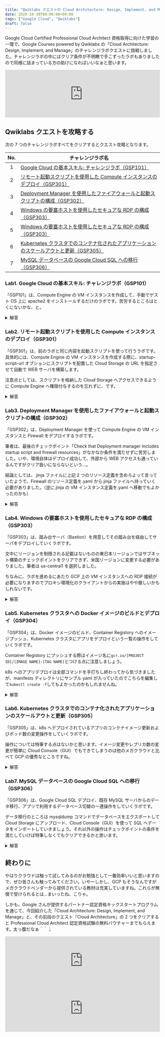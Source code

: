 ```yaml
---
title: "Qwiklabs クエストの Cloud Architecture: Design, Implement, and Manage を攻略する"
date: 2020-10-30T00:00:00+09:00
tags: ["Google Cloud", "Qwiklabs"]
draft: false
---
```


Google Cloud Certified Professional Cloud Architect 資格取得に向けた学習の一環で、Google Courses powered by Qwiklabs の「Cloud Architecture: Design, Implement, and Manage」のチャレンジラボクエストに挑戦しました。チャレンジラボの中にはクリア条件が不明瞭で手こずったラボもありましたので同様に詰まっている方の助けになればいいなぁと思います。

<iframe class="hatenablogcard" style="width:100%;height:155px;max-width:680px;" src="https://hatenablog-parts.com/embed?url=https://google.qwiklabs.com/quests/124?locale=ja" frameborder="0" scrolling="no"></iframe>

## Qwiklabs クエストを攻略する

次の 7 つのチャレンジラボすべてをクリアするとクエスト攻略となります。

|No.|チャレンジラボ名|
|:---:|---|
|1| [Google Cloud の基本スキル: チャレンジラボ（GSP101）](https://google.qwiklabs.com/focuses/1734?locale=ja&parent=catalog)
|2| [リモート起動スクリプトを使用した Compute インスタンスのデプロイ（GSP301）](https://google.qwiklabs.com/focuses/1735?locale=ja&parent=catalog)
|3| [Deployment Manager を使用したファイアウォールと起動スクリプトの構成（GSP302）](https://google.qwiklabs.com/focuses/1736?locale=ja&parent=catalog)
|4| [Windows の要塞ホストを使用したセキュアな RDP の構成（GSP303）](https://google.qwiklabs.com/focuses/1737?locale=ja&parent=catalog)
|5| [Windows の要塞ホストを使用したセキュアな RDP の構成（GSP303）](https://google.qwiklabs.com/focuses/1738?locale=ja&parent=catalog)
|6| [Kubernetes クラスタでのコンテナ化されたアプリケーションのスケールアウトと更新（GSP305）](https://google.qwiklabs.com/focuses/1739?locale=ja&parent=catalog)
|7| [MySQL データベースの Google Cloud SQL への移行（GSP306）](https://google.qwiklabs.com/focuses/1740?locale=ja&parent=catalog)

### Lab1. Google Cloud の基本スキル: チャレンジラボ（GSP101）

「GSP101」は、Compute Engine の VM インスタンスを作成して、手動でゲスト OS 上に apache2 をインストールするだけのラボです。苦労するところはとくにないかな、と。

<details><summary>解答</summary>

<iframe class="hatenablogcard" style="width:100%;height:155px;max-width:680px;" src="https://hatenablog-parts.com/embed?url=https://koejima.com/archives/2307/" frameborder="0" scrolling="no"></iframe>

</details>

### Lab2. リモート起動スクリプトを使用した Compute インスタンスのデプロイ（GSP301）

「GSP301」は、前のラボと同じ内容を起動スクリプトを使って行うラボです。具体的には、Compute Engine の VM インスタンスを作成する際に、startup-script-url オプションにスクリプトを配置した Cloud Storage の URL を指定させて自動で WEB サーバを構築します。

注意点としては、スクリプトを格納した Cloud Storage へアクセスできるように Compute Engine へ権限付与するのを忘れずに、です。

<details><summary>解答</summary>

<iframe class="hatenablogcard" style="width:100%;height:155px;max-width:680px;" src="https://hatenablog-parts.com/embed?url=https://koejima.com/archives/2285/" frameborder="0" scrolling="no"></iframe>

</details>

### Lab3. Deployment Manager を使用したファイアウォールと起動スクリプトの構成（GSP302）

「GSP302」は、Deployment Manager を使って Compute Engine の VM インスタンスと Firewall をデプロイするラボです。

筆者は、最後のチェックポイント「Check that Deployment manager includes startup script and firewall resources」がなかなか条件を満たせずに苦労しました。いや、環境自体はデプロイ成功して、外部から WEB アクセスも通っているんですがクリア扱いにならないという…。

結論としては、.jinja ファイルに上記 2 つのリソース定義を含めろよって言っていたようで、Firewall のリソース定義を.yaml から.jinja ファイルへ持っていく必要がありました。（逆に.jinja の VM インスタンス定義を.yaml へ移動でもよかったのかも）

<details><summary>解答</summary>

<iframe class="hatenablogcard" style="width:100%;height:155px;max-width:680px;" src="https://hatenablog-parts.com/embed?url=https://koejima.com/archives/2274/" frameborder="0" scrolling="no"></iframe>

</details>

### Lab4. Windows の要塞ホストを使用したセキュアな RDP の構成（GSP303）

「GSP303」は、踏み台サーバ（Bastion）を用意してその踏み台を経由してサーバをデプロイしていくラボです。

文中にリージョンを制限される記載はないものの東日本リージョンではサブネット構築のチェックポイントをクリアできず、米国リージョンに変更する必要がありました。筆者は us-central1 を選択しました。

ちなみに、ラボを進めるにあたり GCP 上の VM インスタンスへの RDP 接続が必要になりますのでプロキシ環境化のクライアントからの実施はやや厳しいかもしれないです。

<details><summary>解答</summary>

<iframe class="hatenablogcard" style="width:100%;height:155px;max-width:680px;" src="https://hatenablog-parts.com/embed?url=https://koejima.com/archives/2189/" frameborder="0" scrolling="no"></iframe>

</details>

### Lab5. Kubernetes クラスタへの Docker イメージのビルドとデプロイ（GSP304）

「GSP304」は、Docker イメージのビルド、Container Registory へのイメージプッシュ、Kubernetes クラスタにアプリをデプロイという一覧の操作をしていくラボです。

Container Registory にプッシュする際はイメージ名に`gcr.io/[PROJECT ID]/[IMAGE NAME]:[TAG NAME]`とつける点に注意しましょう。

k8s へのアプリデプロイは全部コマンドを手打ちし終わってから気づきましたが、manifests ディレクトリにサンプル yaml が入っていたのでこちらを編集して`kubectl create -f`してもよかったのかもしれませんね。

<details><summary>解答</summary>

<iframe class="hatenablogcard" style="width:100%;height:155px;max-width:680px;" src="https://hatenablog-parts.com/embed?url=https://koejima.com/archives/2210/" frameborder="0" scrolling="no"></iframe>

</details>

### Lab6. Kubernetes クラスタでのコンテナ化されたアプリケーションのスケールアウトと更新（GSP305）

「GSP305」は、k8s へデプロイされているアプリのコンテナイメージ更新およびポッド数の変更操作をしていくラボです。

操作については特筆する点はないかと思います。イメージ変更やレプリカ数の変更が簡単に Cloud Console（GUI）でもできてしまうのは他のメガクラウドと比べて GCP の優秀なところですね。

<details><summary>解答</summary>

<iframe class="hatenablogcard" style="width:100%;height:155px;max-width:680px;" src="https://hatenablog-parts.com/embed?url=https://koejima.com/archives/2233/" frameborder="0" scrolling="no"></iframe>

</details>

### Lab7. MySQL データベースの Google Cloud SQL への移行（GSP306）

「GSP306」は、Google Cloud SQL デプロイ、既存 MySQL サーバからのデータ移行、アプリで利用するデータベース切替の一連操作をしていくラボです。

データ移行のところは mysqldump コマンドでデータベースをエクスポートして Cloud Storage にアップロード、Cloud Console（GUI）を使って SQL へデータをインポートしていきましょう。それ以外の操作はチェックポイントの条件を満たしていけば特筆しなくてもクリアできるかと思います。

<details><summary>解答</summary>

<iframe class="hatenablogcard" style="width:100%;height:155px;max-width:680px;" src="https://hatenablog-parts.com/embed?url=https://koejima.com/archives/2251/" frameborder="0" scrolling="no"></iframe>

</details>

## 終わりに

やはりクラウドは触って試してみるのがお勉強として一番効率いいと思いますので、ぜひ皆さんも触ってみてください。いやーしかし、GCP もそうなんですがメガクラウドベンダーから提供されている教材は充実していますね。これらが無償で受けられるとは…まいったね、こりゃ。

しかも、Google さんが提供するパートナー認定資格キックスタートプログラムを通じて、今回紹介した「Cloud Architecture: Design, Implement, and Manage」と、その前段のクエスト「Cloud Architecture」の 2 つをクリアすると Professional Cloud Architect 認定資格試験の無料バウチャーまでもらえます。太っ腹だなぁ＾＾；

<iframe class="hatenablogcard" style="width:100%;height:155px;max-width:680px;" src="https://hatenablog-parts.com/embed?url=https://google.qwiklabs.com/quests/124?locale=ja" frameborder="0" scrolling="no"></iframe>

<iframe class="hatenablogcard" style="width:100%;height:155px;max-width:680px;" src="https://hatenablog-parts.com/embed?url=https://google.qwiklabs.com/quests/24?locale=ja" frameborder="0" scrolling="no"></iframe>
